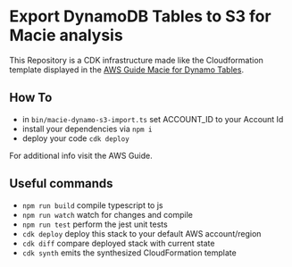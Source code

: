 # Export DynamoDB Tables to S3 for Macie analysis
This Repository is a CDK infrastructure made like the Cloudformation template displayed in the [AWS Guide Macie for Dynamo Tables](https://aws.amazon.com/de/blogs/security/detecting-sensitive-data-in-dynamodb-with-macie/).

## How To
- in `bin/macie-dynamo-s3-import.ts` set ACCOUNT_ID to your Account Id
- install your dependencies via `npm i`
- deploy your code `cdk deploy`

For additional info visit the AWS Guide.

## Useful commands

* `npm run build`   compile typescript to js
* `npm run watch`   watch for changes and compile
* `npm run test`    perform the jest unit tests
* `cdk deploy`      deploy this stack to your default AWS account/region
* `cdk diff`        compare deployed stack with current state
* `cdk synth`       emits the synthesized CloudFormation template
